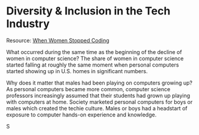 # Diversity & Inclusion in the Tech Industry

Resource: [When Women Stopped Coding](https://www.npr.org/sections/money/2014/10/21/357629765/when-women-stopped-coding)

What occurred during the same time as the beginning of the decline of women in computer science?
The share of women in computer science started falling at roughly the same moment when personal computers started showing up in U.S. homes in significant numbers.

Why does it matter that males had been playing on computers growing up?
As personal computers became more common, computer science professors increasingly assumed that their students had grown up playing with computers at home.
Society marketed personal computers for boys or males which created the techie culture. Males or boys had a headstart of exposure to computer hands-on experience and knowledge.

S